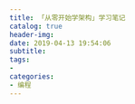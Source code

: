 ```yaml
---
title: 「从零开始学架构」学习笔记
catalog: true
header-img:
date: 2019-04-13 19:54:06
subtitle:
tags:
- 
categories:
- 编程
---
```

